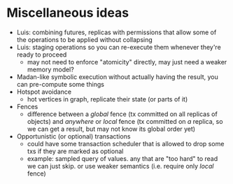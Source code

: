 # Miscellaneous ideas

- Luis: combining futures, replicas with permissions that allow some of the operations to be applied without collapsing
- Luis: staging operations so you can re-execute them whenever they're ready to proceed
	- may not need to enforce "atomicity" directly, may just need a weaker memory model?
- Madan-like symbolic execution without actually having the result, you can pre-compute some things
- Hotspot avoidance
	- hot vertices in graph, replicate their state (or parts of it)
- Fences
    - difference between a *global* fence (tx committed on all replicas of objects) and *anywhere* or *local* fence (tx committed on *a* replica, so we can get a result, but may not know its global order yet)
- Opportunistic (or optional) transactions
    - could have some transaction scheduler that is allowed to drop some txs if they are marked as optional
    - example: sampled query of values. any that are "too hard" to read we can just skip. or use weaker semantics (i.e. require only *local* fence)